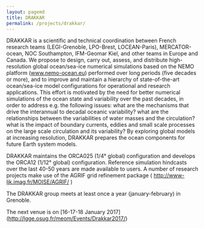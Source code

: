 ```yaml
---
layout: pagemd
title: DRAKKAR
permalink: /projects/drakkar/
---
```


DRAKKAR is a scientific and technical coordination between French research teams (LEGI-Grenoble, LPO-Brest, LOCEAN-Paris), MERCATOR-ocean, NOC Southampton, IFM-Geomar Kiel, and other teams in Europe and Canada. We propose to design, carry out, assess, and distribute high-resolution global ocean/sea-ice numerical simulations based on the NEMO platform (www.nemo-ocean.eu) performed over long periods (five decades or more), and to improve and maintain a hierarchy of state-of-the-art ocean/sea-ice model configurations for operational and research applications. This effort is motivated by the need for better numerical simulations of the ocean state and variability over the past decades, in order to address e.g. the following issues: what are the mechanisms that drive the interannual to decadal oceanic variability? what are the relationships between the variabilities of water masses and the circulation? what is the impact of boundary currents, eddies and small scale processes on the large scale circulation and its variability? By exploring global models at increasing resolution, DRAKKAR prepares the ocean components for future Earth system models.

DRAKKAR maintains the ORCA025 (1/4° global) configuration and develops the ORCA12 (1/12° global) configuration. Reference simulation hindcasts over the last 40-50 years are made available to users. A number of research projects make use of the AGRIF grid refinement package ( http://www-ljk.imag.fr/MOISE/AGRIF/ )

The DRAKKAR group meets at least once a year (january-february) in Grenoble.

The next venue is on [16-17-18 January 2017] (http://lgge.osug.fr/meom/Events/Drakkar2017/)


